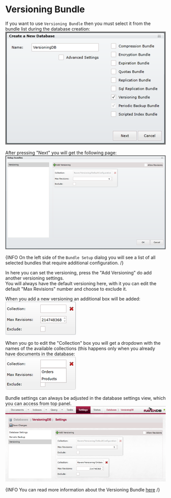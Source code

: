 # Versioning Bundle

If you want to use `Versioning Bundle` then you must select it from the bundle list during the database creation:   
![Tasks Fig 1](Images/studio_versioning_1.PNG)  

After pressing "Next" you will get the following page:  
![Tasks Fig 2](Images/studio_versioning_2.PNG)  

{INFO On the left side of the `Bundle Setup` dialog you will see a list of all selected bundles that require additional configuration. /}

In here you can set the versioning, press the "Add Versioning" do add another versioning settings.  
You will always have the default versioning here, with it you can edit the default "Max Revisions" number and choose to exclude it.  

When you add a new versioning an additional box will be added:  
![Tasks Fig 3](Images/studio_versioning_3.PNG)  

When you go to edit the "Collection" box you will get a dropdown with the names of the available collections (this happens only when you already have documents in the database:  
![Tasks Fig 4](Images/studio_versioning_4.PNG)  

Bundle settings can always be adjusted in the database settings view, which you can access from top panel.   
![Tasks Fig 5](Images/studio_versioning_5.PNG)  

{INFO You can read more information about the Versioning Bundle [here](../../server/extending/bundles/versioning) /}
